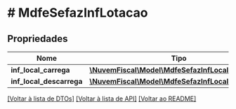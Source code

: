 # # MdfeSefazInfLotacao

## Propriedades

Nome | Tipo | Descrição | Comentários
------------ | ------------- | ------------- | -------------
**inf_local_carrega** | [**\NuvemFiscal\Model\MdfeSefazInfLocalCarrega**](MdfeSefazInfLocalCarrega.md) |  |
**inf_local_descarrega** | [**\NuvemFiscal\Model\MdfeSefazInfLocalDescarrega**](MdfeSefazInfLocalDescarrega.md) |  |

[[Voltar à lista de DTOs]](../../README.md#models) [[Voltar à lista de API]](../../README.md#endpoints) [[Voltar ao README]](../../README.md)
